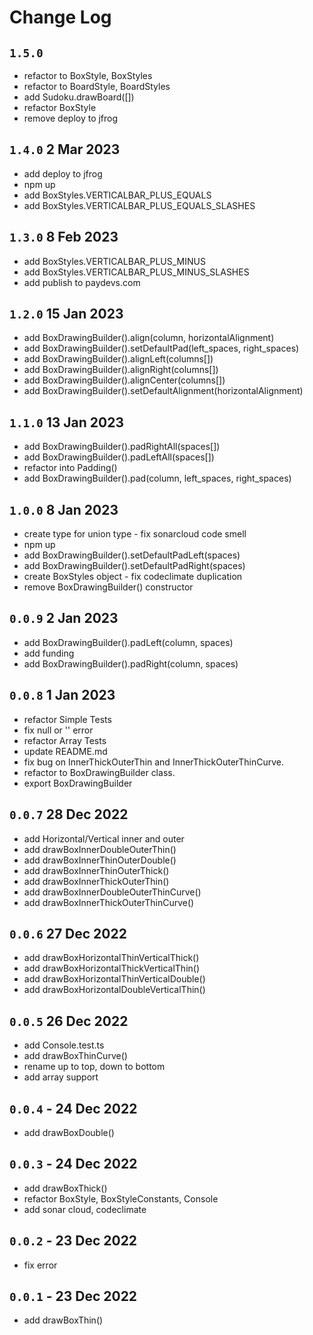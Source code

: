 # Change Log

## `1.5.0`

- refactor to BoxStyle, BoxStyles
- refactor to BoardStyle, BoardStyles
- add Sudoku.drawBoard([])
- refactor BoxStyle
- remove deploy to jfrog

## `1.4.0` 2 Mar 2023

- add deploy to jfrog
- npm up
- add BoxStyles.VERTICALBAR_PLUS_EQUALS
- add BoxStyles.VERTICALBAR_PLUS_EQUALS_SLASHES

## `1.3.0` 8 Feb 2023

- add BoxStyles.VERTICALBAR_PLUS_MINUS
- add BoxStyles.VERTICALBAR_PLUS_MINUS_SLASHES
- add publish to paydevs.com

## `1.2.0` 15 Jan 2023

- add BoxDrawingBuilder().align(column, horizontalAlignment)
- add BoxDrawingBuilder().setDefaultPad(left_spaces, right_spaces)
- add BoxDrawingBuilder().alignLeft(columns[])
- add BoxDrawingBuilder().alignRight(columns[])
- add BoxDrawingBuilder().alignCenter(columns[])
- add BoxDrawingBuilder().setDefaultAlignment(horizontalAlignment)

## `1.1.0` 13 Jan 2023

- add BoxDrawingBuilder().padRightAll(spaces[])
- add BoxDrawingBuilder().padLeftAll(spaces[])
- refactor into Padding()
- add BoxDrawingBuilder().pad(column, left_spaces, right_spaces)

## `1.0.0` 8 Jan 2023

- create type for union type - fix sonarcloud code smell
- npm up
- add BoxDrawingBuilder().setDefaultPadLeft(spaces)
- add BoxDrawingBuilder().setDefaultPadRight(spaces)
- create BoxStyles object - fix codeclimate duplication
- remove BoxDrawingBuilder() constructor

## `0.0.9` 2 Jan 2023

- add BoxDrawingBuilder().padLeft(column, spaces)
- add funding
- add BoxDrawingBuilder().padRight(column, spaces)

## `0.0.8` 1 Jan 2023

- refactor Simple Tests
- fix null or '' error
- refactor Array Tests
- update README.md
- fix bug on InnerThickOuterThin and InnerThickOuterThinCurve.
- refactor to BoxDrawingBuilder class.
- export BoxDrawingBuilder

## `0.0.7` 28 Dec 2022

- add Horizontal/Vertical inner and outer
- add drawBoxInnerDoubleOuterThin()
- add drawBoxInnerThinOuterDouble()
- add drawBoxInnerThinOuterThick()
- add drawBoxInnerThickOuterThin()
- add drawBoxInnerDoubleOuterThinCurve()
- add drawBoxInnerThickOuterThinCurve()

## `0.0.6` 27 Dec 2022

- add drawBoxHorizontalThinVerticalThick()
- add drawBoxHorizontalThickVerticalThin()
- add drawBoxHorizontalThinVerticalDouble()
- add drawBoxHorizontalDoubleVerticalThin()

## `0.0.5` 26 Dec 2022

- add Console.test.ts
- add drawBoxThinCurve()
- rename up to top, down to bottom
- add array support

## `0.0.4` - 24 Dec 2022

- add drawBoxDouble()

## `0.0.3` - 24 Dec 2022

- add drawBoxThick()
- refactor BoxStyle, BoxStyleConstants, Console
- add sonar cloud, codeclimate

## `0.0.2` - 23 Dec 2022

- fix error

## `0.0.1` - 23 Dec 2022

- add drawBoxThin()
